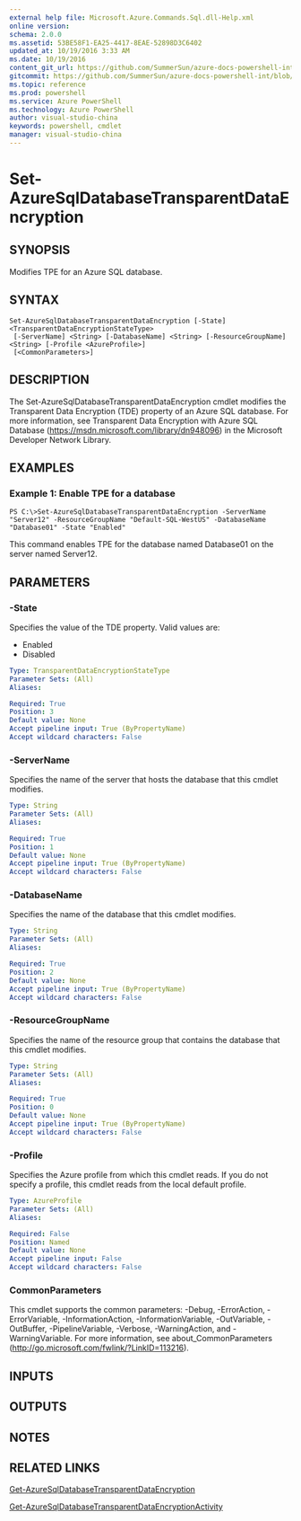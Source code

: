 ```yaml
---
external help file: Microsoft.Azure.Commands.Sql.dll-Help.xml
online version: 
schema: 2.0.0
ms.assetid: 53BE58F1-EA25-4417-8EAE-52898D3C6402
updated_at: 10/19/2016 3:33 AM
ms.date: 10/19/2016
content_git_url: https://github.com/SummerSun/azure-docs-powershell-int/blob/master/azureps-cmdlets-docs/ResourceManager/AzureRM.Sql/v0.9.8/Set-AzureSqlDatabaseTransparentDataEncryption.md
gitcommit: https://github.com/SummerSun/azure-docs-powershell-int/blob/c0d1e448da01261236e9ece01ca5c2a98effbf31/azureps-cmdlets-docs/ResourceManager/AzureRM.Sql/v0.9.8/Set-AzureSqlDatabaseTransparentDataEncryption.md
ms.topic: reference
ms.prod: powershell
ms.service: Azure PowerShell
ms.technology: Azure PowerShell
author: visual-studio-china
keywords: powershell, cmdlet
manager: visual-studio-china
---
```


# Set-AzureSqlDatabaseTransparentDataEncryption

## SYNOPSIS
Modifies TPE for an Azure SQL database.

## SYNTAX

```
Set-AzureSqlDatabaseTransparentDataEncryption [-State] <TransparentDataEncryptionStateType>
 [-ServerName] <String> [-DatabaseName] <String> [-ResourceGroupName] <String> [-Profile <AzureProfile>]
 [<CommonParameters>]
```

## DESCRIPTION
The Set-AzureSqlDatabaseTransparentDataEncryption cmdlet modifies the Transparent Data Encryption (TDE) property of an Azure SQL database.
For more information, see Transparent Data Encryption with Azure SQL Database (https://msdn.microsoft.com/library/dn948096) in the Microsoft Developer Network Library.

## EXAMPLES

### Example 1: Enable TPE for a database
```
PS C:\>Set-AzureSqlDatabaseTransparentDataEncryption -ServerName "Server12" -ResourceGroupName "Default-SQL-WestUS" -DatabaseName "Database01" -State "Enabled"
```

This command enables TPE for the database named Database01 on the server named Server12.

## PARAMETERS

### -State
Specifies the value of the TDE property.
Valid values are: 

- Enabled 
- Disabled

```yaml
Type: TransparentDataEncryptionStateType
Parameter Sets: (All)
Aliases: 

Required: True
Position: 3
Default value: None
Accept pipeline input: True (ByPropertyName)
Accept wildcard characters: False
```

### -ServerName
Specifies the name of the server that hosts the database that this cmdlet modifies.

```yaml
Type: String
Parameter Sets: (All)
Aliases: 

Required: True
Position: 1
Default value: None
Accept pipeline input: True (ByPropertyName)
Accept wildcard characters: False
```

### -DatabaseName
Specifies the name of the database that this cmdlet modifies.

```yaml
Type: String
Parameter Sets: (All)
Aliases: 

Required: True
Position: 2
Default value: None
Accept pipeline input: True (ByPropertyName)
Accept wildcard characters: False
```

### -ResourceGroupName
Specifies the name of the resource group that contains the database that this cmdlet modifies.

```yaml
Type: String
Parameter Sets: (All)
Aliases: 

Required: True
Position: 0
Default value: None
Accept pipeline input: True (ByPropertyName)
Accept wildcard characters: False
```

### -Profile
Specifies the Azure profile from which this cmdlet reads.
If you do not specify a profile, this cmdlet reads from the local default profile.

```yaml
Type: AzureProfile
Parameter Sets: (All)
Aliases: 

Required: False
Position: Named
Default value: None
Accept pipeline input: False
Accept wildcard characters: False
```

### CommonParameters
This cmdlet supports the common parameters: -Debug, -ErrorAction, -ErrorVariable, -InformationAction, -InformationVariable, -OutVariable, -OutBuffer, -PipelineVariable, -Verbose, -WarningAction, and -WarningVariable. For more information, see about_CommonParameters (http://go.microsoft.com/fwlink/?LinkID=113216).

## INPUTS

## OUTPUTS

## NOTES

## RELATED LINKS

[Get-AzureSqlDatabaseTransparentDataEncryption]()

[Get-AzureSqlDatabaseTransparentDataEncryptionActivity]()


